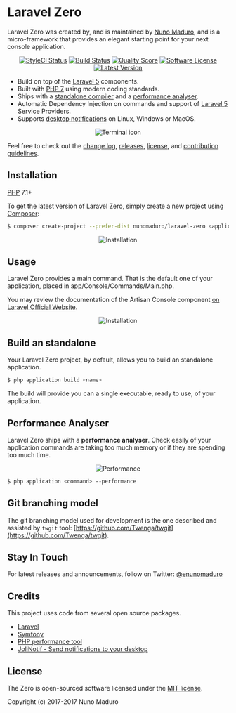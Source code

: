 Laravel Zero
================

Laravel Zero was created by, and is maintained by [Nuno Maduro](https://github.com/nunomaduro), and is a micro-framework that provides an elegant starting point for your next console application.

<p align="center">
  <a href="https://styleci.io/repos/80149647"><img src="https://styleci.io/repos/80149647/shield" alt="StyleCI Status"></img></a>
  <a href="https://travis-ci.org/nunomaduro/laravel-zero"><img src="https://img.shields.io/travis/nunomaduro/laravel-zero/stable.svg?style=flat-square" alt="Build Status"></img></a>
  <a href="https://scrutinizer-ci.com/g/nunomaduro/laravel-zero"><img src="https://img.shields.io/scrutinizer/g/nunomaduro/laravel-zero.svg?style=flat-square" alt="Quality Score"></img></a>
  <a href="LICENSE"><img src="https://img.shields.io/badge/license-MIT-brightgreen.svg?style=flat-square" alt="Software License"></img></a>
  <a href="https://github.com/nunomaduro/laravel-zero/releases"><img src="https://img.shields.io/github/release/nunomaduro/laravel-zero.svg?style=flat-square" alt="Latest Version"></img></a>
</p>

- Build on top of the [Laravel 5](http://laravel.com) components.
- Built with [PHP 7](http://php.net) using modern coding standards.
- Ships with a [standalone compiler](#build-an-standalone) and a [performance analyser](#performance-analyser).
- Automatic Dependency Injection on commands and support of [Laravel 5](http://laravel.com) Service Providers.
- Supports [desktop notifications](https://github.com/nunomaduro/laravel-zero) on Linux, Windows or MacOS.

<p align="center">
    <img title="Terminal icon" src="https://raw.githubusercontent.com/nunomaduro/laravel-zero-docs/master/images/logo.png" />
</p>

Feel free to check out the [change log](CHANGELOG.md), [releases](nunomaduro/laravel-zero/releases), [license](LICENSE), and [contribution guidelines](CONTRIBUTING.md).

## Installation

[PHP](https://php.net) 7.1+

To get the latest version of Laravel Zero, simply create a new project using [Composer](https://getcomposer.org):

```bash
$ composer create-project --prefer-dist nunomaduro/laravel-zero <application-name>
```

<p align="center">
    <img title="Installation" src="https://raw.githubusercontent.com/nunomaduro/laravel-zero-docs/master/images/install.gif" />
</p>

<a name="usage"></a>
## Usage

Laravel Zero provides a main command. That is the default one of your application, placed in app/Console/Commands/Main.php.

You may review the documentation of the Artisan Console component [on Laravel Official Website](https://laravel.com/docs/5.4/artisan).

<p align="center">
    <img title="Installation" src="https://raw.githubusercontent.com/nunomaduro/laravel-zero-docs/master/images/commands.gif" />
</p>

<a name="build-an-standalone"></a>
## Build an standalone

Your Laravel Zero project, by default, allows you to build an standalone application.

```sh
$ php application build <name>
```

The build will provide you can a single executable, ready to use, of your application.

<a name="performance-analyser"></a>
## Performance Analyser

Laravel Zero ships with a **performance analyser**. Check easily of your application commands are taking too much memory or if they are spending too much time.

 <p align="center">
     <img title="Performance" src="https://raw.githubusercontent.com/nunomaduro/laravel-zero-docs/master/images/performance.png" />
 </p>

 ```sh
 $ php application <command> --performance
 ```

## Git branching model

The git branching model used for development is the one described and assisted by `twgit` tool: [https://github.com/Twenga/twgit](https://github.com/Twenga/twgit).

## Stay In Touch

For latest releases and announcements, follow on Twitter: [@enunomaduro](https://twitter.com/enunomaduro)

## Credits

This project uses code from several open source packages.

- [Laravel](https://laravel.com)
- [Symfony](http://symfony.com)
- [PHP performance tool](https://github.com/bvanhoekelen/performance)
- [JoliNotif - Send notifications to your desktop](https://github.com/jolicode/JoliNotif)

## License

The Zero is open-sourced software licensed under the [MIT license](http://opensource.org/licenses/MIT).

Copyright (c) 2017-2017 Nuno Maduro
